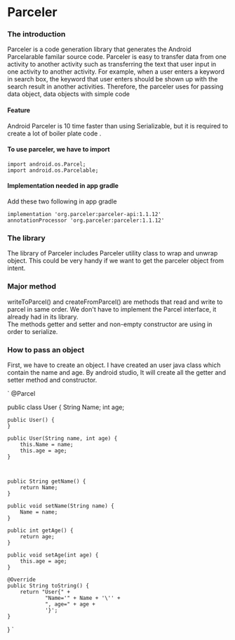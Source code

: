 # Parceler

### The introduction
Parceler is a code generation library that generates the Android Parcelarable familar source code. Parceler is easy to transfer data from one activity to another activity such as transferring the text that user input in one activity to another activity. For example, when a user enters a keyword in search box, the keyword that user enters should be shown up with the search result in another activities. Therefore, the parceler uses for passing data object, data objects with simple code 
#### Feature
Android Parceler is 10 time faster than using Serializable, but it is required to create a lot of boiler plate code . 

#### To use parceler, we have to import

`import android.os.Parcel;`</br>
`import android.os.Parcelable;`
#### Implementation needed in app gradle
Add these two following in app gradle

`implementation 'org.parceler:parceler-api:1.1.12'`</br>
 `annotationProcessor 'org.parceler:parceler:1.1.12'`


### The library
The library of Parceler includes Parceler utility class to wrap and unwrap object. This could be very handy if we want to get the parceler object from intent.

### Major method

writeToParcel() and createFromParcel() are methods that read and write to parcel in same order. We don't have to implement the Parcel interface, it already had in its library.</br>
The methods getter and setter and non-empty constructor are using in order to serialize.

### How to pass an object
First, we have to create an object. I have created an user java class which contain the name and age. By android studio, It will create all the getter and setter method and constructor.

`
@Parcel

public class User {
    String Name;
    int age;

    public User() {
    }

    public User(String name, int age) {
        this.Name = name;
        this.age = age;
    }



    public String getName() {
        return Name;
    }

    public void setName(String name) {
        Name = name;
    }

    public int getAge() {
        return age;
    }

    public void setAge(int age) {
        this.age = age;
    }

    @Override
    public String toString() {
        return "User{" +
                "Name='" + Name + '\'' +
                ", age=" + age +
                '}';
    }
 } 
`



